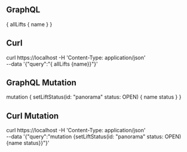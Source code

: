 ## GraphQL

{
  allLifts {
    name
  }
}

## Curl
curl https://localhost -H 'Content-Type: application/json' \
  --data '{"query":"{ allLifts {name}}"}'

## GraphQL Mutation
mutation {
  setLiftStatus(id: "panorama" status: OPEN) {
    name
    status
  }
}

## Curl Mutation
curl https://localhost -H 'Content-Type: application/json' \
  --data '{"query":"mutation {setLiftStatus(id: \"panorama\" status: OPEN) {name status}}"}'
